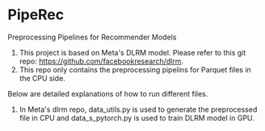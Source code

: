 # PipeRec
Preprocessing Pipelines for Recommender Models
1. This project is based on Meta's DLRM model. Please refer to this git repo: https://github.com/facebookresearch/dlrm.
2. This repo only contains the preprocessing pipelins for Parquet files in the CPU side.

Below are detailed explanations of how to run different files.
1. In Meta's dlrm repo, data_utils.py is used to generate the preprocessed file in CPU and data_s_pytorch.py is used to train DLRM model in GPU.
